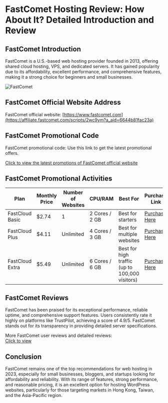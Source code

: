 # FastComet Hosting Review: How About It? Detailed Introduction and Review

## FastComet Introduction
FastComet is a U.S.-based web hosting provider founded in 2013, offering shared cloud hosting, VPS, and dedicated servers. It has gained popularity due to its affordability, excellent performance, and comprehensive features, making it a strong choice for beginners and small businesses.

![FastComet](https://github.com/user-attachments/assets/9ec53c85-deb6-4f7b-a8ef-73ae2efbee2b)

## FastComet Official Website Address
FastComet official website: [https://www.fastcomet.com](https://affiliate.fastcomet.com/scripts/2wc9ym?a_aid=6644b81fac23a)

## FastComet Promotional Code
FastComet promotional code: Use this link to get the latest promotional offers.  

[Click to view the latest promotions of FastComet official website](https://affiliate.fastcomet.com/scripts/2wc9ym?a_aid=6644b81fac23a)

## FastComet Promotional Activities

| Plan               | Monthly Price | Number of Websites | CPU/RAM           | Best For                                      | Purchase Link |
|--------------------|---------------|--------------------|-------------------|------------------------------------------------|---------------|
| FastCloud Basic     | $2.74         | 1                  | 2 Cores / 2 GB    | Best for starters                             | [Purchase Here](https://affiliate.fastcomet.com/scripts/2wc9ym?a_aid=6644b81fac23a) |
| FastCloud Plus      | $4.11         | Unlimited          | 4 Cores / 3 GB    | Best for multiple websites                    | [Purchase Here](https://affiliate.fastcomet.com/scripts/2wc9ym?a_aid=6644b81fac23a) |
| FastCloud Extra     | $5.49         | Unlimited          | 6 Cores / 6 GB    | Best for high traffic (up to 100,000 visitors) | [Purchase Here](https://affiliate.fastcomet.com/scripts/2wc9ym?a_aid=6644b81fac23a) |

## FastComet Reviews
FastComet has been praised for its exceptional performance, reliable uptime, and comprehensive support features. Users consistently rate it highly on platforms like TrustPilot, achieving a score of 4.9/5. FastComet stands out for its transparency in providing detailed server specifications.

More FastComet user reviews and detailed reviews:  
[Click to view](https://affiliate.fastcomet.com/scripts/2wc9ym?a_aid=6644b81fac23a)

## Conclusion
FastComet remains one of the top recommendations for web hosting in 2023, especially for small businesses, bloggers, and startups looking for affordability and reliability. With its range of features, strong performance, and reasonable pricing, it is an excellent option for hosting WordPress websites, particularly for those targeting markets in Hong Kong, Taiwan, and the Asia-Pacific region.
